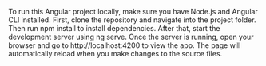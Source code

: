 To run this Angular project locally, make sure you have Node.js and Angular CLI installed. First, clone the repository and navigate into the project folder. Then run npm install to install dependencies. After that, start the development server using ng serve. Once the server is running, open your browser and go to http://localhost:4200 to view the app. The page will automatically reload when you make changes to the source files.
